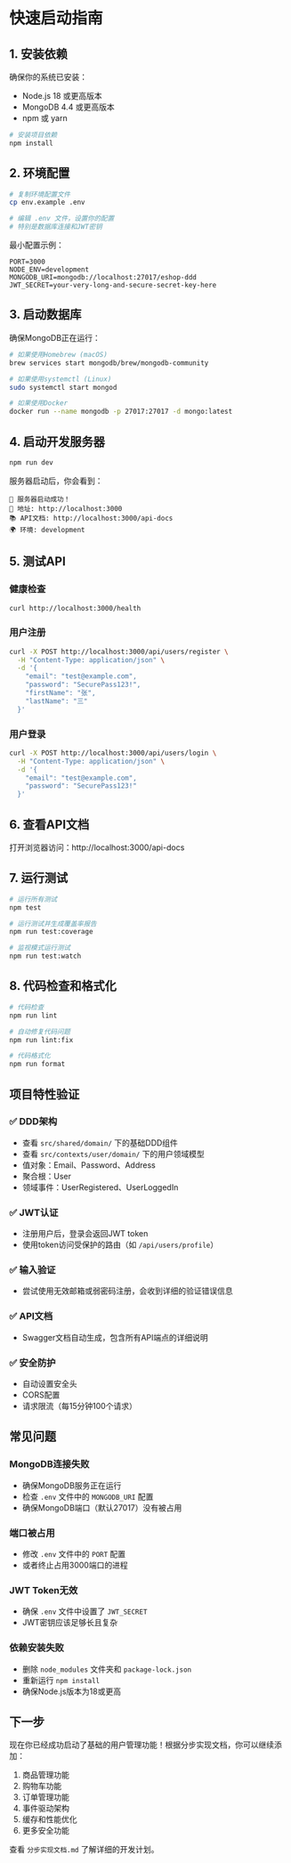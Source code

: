 # 快速启动指南

## 1. 安装依赖

确保你的系统已安装：
- Node.js 18 或更高版本
- MongoDB 4.4 或更高版本
- npm 或 yarn

```bash
# 安装项目依赖
npm install
```

## 2. 环境配置

```bash
# 复制环境配置文件
cp env.example .env

# 编辑 .env 文件，设置你的配置
# 特别是数据库连接和JWT密钥
```

最小配置示例：
```env
PORT=3000
NODE_ENV=development
MONGODB_URI=mongodb://localhost:27017/eshop-ddd
JWT_SECRET=your-very-long-and-secure-secret-key-here
```

## 3. 启动数据库

确保MongoDB正在运行：

```bash
# 如果使用Homebrew (macOS)
brew services start mongodb/brew/mongodb-community

# 如果使用systemctl (Linux)
sudo systemctl start mongod

# 如果使用Docker
docker run --name mongodb -p 27017:27017 -d mongo:latest
```

## 4. 启动开发服务器

```bash
npm run dev
```

服务器启动后，你会看到：
```
🚀 服务器启动成功！
📍 地址: http://localhost:3000
📚 API文档: http://localhost:3000/api-docs
🌍 环境: development
```

## 5. 测试API

### 健康检查
```bash
curl http://localhost:3000/health
```

### 用户注册
```bash
curl -X POST http://localhost:3000/api/users/register \
  -H "Content-Type: application/json" \
  -d '{
    "email": "test@example.com",
    "password": "SecurePass123!",
    "firstName": "张",
    "lastName": "三"
  }'
```

### 用户登录
```bash
curl -X POST http://localhost:3000/api/users/login \
  -H "Content-Type: application/json" \
  -d '{
    "email": "test@example.com",
    "password": "SecurePass123!"
  }'
```

## 6. 查看API文档

打开浏览器访问：http://localhost:3000/api-docs

## 7. 运行测试

```bash
# 运行所有测试
npm test

# 运行测试并生成覆盖率报告
npm run test:coverage

# 监视模式运行测试
npm run test:watch
```

## 8. 代码检查和格式化

```bash
# 代码检查
npm run lint

# 自动修复代码问题
npm run lint:fix

# 代码格式化
npm run format
```

## 项目特性验证

### ✅ DDD架构
- 查看 `src/shared/domain/` 下的基础DDD组件
- 查看 `src/contexts/user/domain/` 下的用户领域模型
- 值对象：Email、Password、Address
- 聚合根：User
- 领域事件：UserRegistered、UserLoggedIn

### ✅ JWT认证
- 注册用户后，登录会返回JWT token
- 使用token访问受保护的路由（如 `/api/users/profile`）

### ✅ 输入验证
- 尝试使用无效邮箱或弱密码注册，会收到详细的验证错误信息

### ✅ API文档
- Swagger文档自动生成，包含所有API端点的详细说明

### ✅ 安全防护
- 自动设置安全头
- CORS配置
- 请求限流（每15分钟100个请求）

## 常见问题

### MongoDB连接失败
- 确保MongoDB服务正在运行
- 检查 `.env` 文件中的 `MONGODB_URI` 配置
- 确保MongoDB端口（默认27017）没有被占用

### 端口被占用
- 修改 `.env` 文件中的 `PORT` 配置
- 或者终止占用3000端口的进程

### JWT Token无效
- 确保 `.env` 文件中设置了 `JWT_SECRET`
- JWT密钥应该足够长且复杂

### 依赖安装失败
- 删除 `node_modules` 文件夹和 `package-lock.json`
- 重新运行 `npm install`
- 确保Node.js版本为18或更高

## 下一步

现在你已经成功启动了基础的用户管理功能！根据分步实现文档，你可以继续添加：

1. 商品管理功能
2. 购物车功能  
3. 订单管理功能
4. 事件驱动架构
5. 缓存和性能优化
6. 更多安全功能

查看 `分步实现文档.md` 了解详细的开发计划。 